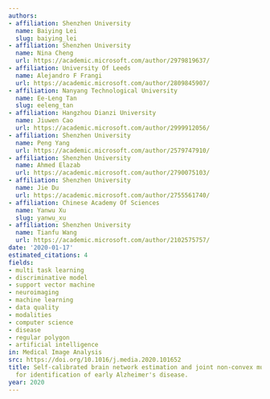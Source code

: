 ```yaml
---
authors:
- affiliation: Shenzhen University
  name: Baiying Lei
  slug: baiying_lei
- affiliation: Shenzhen University
  name: Nina Cheng
  url: https://academic.microsoft.com/author/2979819637/
- affiliation: University Of Leeds
  name: Alejandro F Frangi
  url: https://academic.microsoft.com/author/2809845907/
- affiliation: Nanyang Technological University
  name: Ee-Leng Tan
  slug: eeleng_tan
- affiliation: Hangzhou Dianzi University
  name: Jiuwen Cao
  url: https://academic.microsoft.com/author/2999912056/
- affiliation: Shenzhen University
  name: Peng Yang
  url: https://academic.microsoft.com/author/2579747910/
- affiliation: Shenzhen University
  name: Ahmed Elazab
  url: https://academic.microsoft.com/author/2790075103/
- affiliation: Shenzhen University
  name: Jie Du
  url: https://academic.microsoft.com/author/2755561740/
- affiliation: Chinese Academy Of Sciences
  name: Yanwu Xu
  slug: yanwu_xu
- affiliation: Shenzhen University
  name: Tianfu Wang
  url: https://academic.microsoft.com/author/2102575757/
date: '2020-01-17'
estimated_citations: 4
fields:
- multi task learning
- discriminative model
- support vector machine
- neuroimaging
- machine learning
- data quality
- modalities
- computer science
- disease
- regular polygon
- artificial intelligence
in: Medical Image Analysis
src: https://doi.org/10.1016/j.media.2020.101652
title: Self-calibrated brain network estimation and joint non-convex multi-task learning
  for identification of early Alzheimer's disease.
year: 2020
---
```

